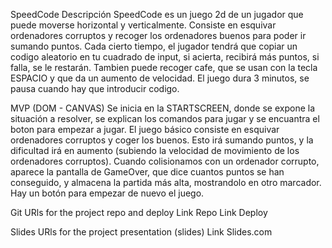 SpeedCode
Descripción
SpeedCode es un juego 2d de un jugador que puede moverse horizontal y verticalmente.
Consiste en esquivar ordenadores corruptos y recoger los ordenadores buenos para poder
ir sumando puntos. Cada cierto tiempo, el jugador tendrá que copiar un codigo aleatorio
en tu cuadrado de input, si acierta, recibirá más puntos, si falla, se le restarán.
Tambien puede recoger cafe, que se usan con la tecla ESPACIO y que da un aumento de 
velocidad. El juego dura 3 minutos, se pausa cuando hay que introducir codigo.


MVP (DOM - CANVAS)
Se inicia en la STARTSCREEN, donde se expone la situación a resolver, se explican
los comandos para jugar y se encuantra el boton para empezar a jugar.
El juego básico consiste en esquivar ordenadores corruptos y coger los buenos.
Esto irá sumando puntos, y la dificultad irá en aumento (subiendo la velocidad
de movimiento de los ordenadores corruptos).
Cuando colisionamos con un ordenador corrupto, aparece la pantalla de GameOver,
que dice cuantos puntos se han conseguido, y almacena la partida más alta,
mostrandolo en otro marcador.
Hay un botón para empezar de nuevo el juego.
                            
                

Git
URls for the project repo and deploy Link Repo Link Deploy

Slides
URls for the project presentation (slides) Link Slides.com